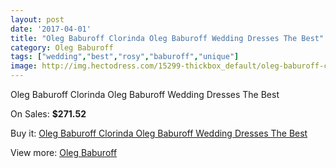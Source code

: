 ```yaml
---
layout: post
date: '2017-04-01'
title: "Oleg Baburoff Clorinda Oleg Baburoff Wedding Dresses The Best"
category: Oleg Baburoff
tags: ["wedding","best","rosy","baburoff","unique"]
image: http://img.hectodress.com/15299-thickbox_default/oleg-baburoff-clorinda-oleg-baburoff-wedding-dresses-the-best.jpg
---
```

Oleg Baburoff Clorinda Oleg Baburoff Wedding Dresses The Best

On Sales: **$271.52**
<a href="https://www.hectodress.com/oleg-baburoff/7438-oleg-baburoff-clorinda-oleg-baburoff-wedding-dresses-the-best.html"><amp-img layout="responsive" width="600" height="600" src="//img.hectodress.com/15299-thickbox_default/oleg-baburoff-clorinda-oleg-baburoff-wedding-dresses-the-best.jpg" alt="Oleg Baburoff Clorinda Oleg Baburoff Wedding Dresses The Best 0" /></a>

Buy it: [Oleg Baburoff Clorinda Oleg Baburoff Wedding Dresses The Best](https://www.hectodress.com/oleg-baburoff/7438-oleg-baburoff-clorinda-oleg-baburoff-wedding-dresses-the-best.html "Oleg Baburoff Clorinda Oleg Baburoff Wedding Dresses The Best")

View more: [Oleg Baburoff](https://www.hectodress.com/130-oleg-baburoff "Oleg Baburoff")